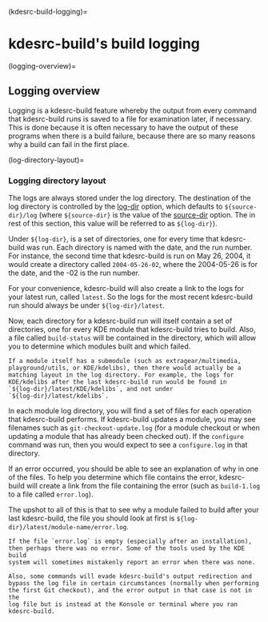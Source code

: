 (kdesrc-build-logging)=
# kdesrc-build's build logging

(logging-overview)=
## Logging overview

Logging is a kdesrc-build feature whereby the output from every command
that kdesrc-build runs is saved to a file for examination later, if
necessary. This is done because it is often necessary to have the output
of these programs when there is a build failure, because there are so
many reasons why a build can fail in the first place.

(log-directory-layout)=
### Logging directory layout

The logs are always stored under the log directory. The destination of
the log directory is controlled by the [log-dir](#conf-log-dir) option,
which defaults to `${source-dir}/log` (where `${source-dir}` is the
value of the [source-dir](#conf-source-dir) option. The in rest of this
section, this value will be referred to as `${log-dir}`).

Under `${log-dir}`, is a set of directories, one for every time that
kdesrc-build was run. Each directory is named with the date, and the run
number. For instance, the second time that kdesrc-build is run on May
26, 2004, it would create a directory called `2004-05-26-02`, where the
2004-05-26 is for the date, and the -02 is the run number.

For your convenience, kdesrc-build will also create a link to the logs
for your latest run, called `latest`. So the logs for the most recent
kdesrc-build run should always be under `${log-dir}/latest`.

Now, each directory for a kdesrc-build run will itself contain a set of
directories, one for every KDE module that kdesrc-build tries to build.
Also, a file called `build-status` will be contained in the directory,
which will allow you to determine which modules built and which failed.

```{note}
If a module itself has a submodule (such as extragear/multimedia,
playground/utils, or KDE/kdelibs), then there would actually be a
matching layout in the log directory. For example, the logs for
KDE/kdelibs after the last kdesrc-build run would be found in
`${log-dir}/latest/KDE/kdelibs`, and not under
`${log-dir}/latest/kdelibs`.
```

In each module log directory, you will find a set of files for each
operation that kdesrc-build performs. If kdesrc-build updates a module,
you may see filenames such as `git-checkout-update.log` (for a module
checkout or when updating a module that has already been checked out).
If the `configure` command was run, then you would expect to see a
`configure.log` in that directory.

If an error occurred, you should be able to see an explanation of why in
one of the files. To help you determine which file contains the error,
kdesrc-build will create a link from the file containing the error (such
as `build-1.log` to a file called `error.log`).

The upshot to all of this is that to see why a module failed to build
after your last kdesrc-build, the file you should look at first is
`${log-dir}/latest/module-name/error.log`.

```{tip}
If the file `error.log` is empty (especially after an installation),
then perhaps there was no error. Some of the tools used by the KDE build
system will sometimes mistakenly report an error when there was none.

Also, some commands will evade kdesrc-build's output redirection and
bypass the log file in certain circumstances (normally when performing
the first Git checkout), and the error output in that case is not in the
log file but is instead at the Konsole or terminal where you ran
kdesrc-build.
```
